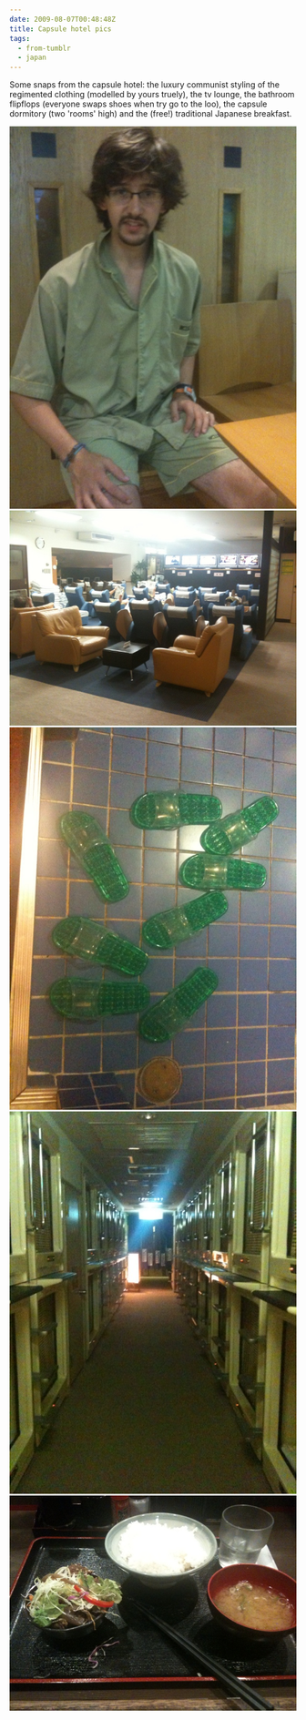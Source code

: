 ```yaml
---
date: 2009-08-07T00:48:48Z
title: Capsule hotel pics
tags:
  - from-tumblr
  - japan
---
```


Some snaps from the capsule hotel: the luxury communist styling of the regimented clothing (modelled by yours truely), the tv lounge, the bathroom flipflops (everyone swaps shoes when try go to the loo), the capsule dormitory (two 'rooms' high) and the (free!) traditional Japanese breakfast.

![](157530163_0.jpg)
![](157530163_1.jpg)
![](157530163_2.jpg)
![](157530163_3.jpg)
![](157530163_4.jpg)
